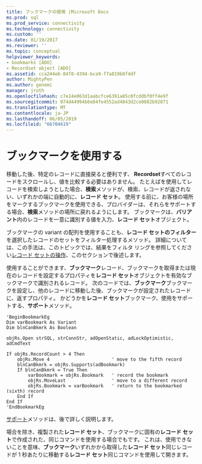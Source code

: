 ```yaml
---
title: ブックマークの使用 |Microsoft Docs
ms.prod: sql
ms.prod_service: connectivity
ms.technology: connectivity
ms.custom: ''
ms.date: 01/19/2017
ms.reviewer: ''
ms.topic: conceptual
helpviewer_keywords:
- bookmarks [ADO]
- Recordset object [ADO]
ms.assetid: cca244e6-84f8-4394-bca9-f7a819b8f4df
author: MightyPen
ms.author: genemi
manager: jroth
ms.openlocfilehash: c7e14e063d1aabcfce6391a85c0fcddbf0ff4e9f
ms.sourcegitcommit: 074d44994b6e84fe4552ad4843d2ce0882b92871
ms.translationtype: MT
ms.contentlocale: ja-JP
ms.lasthandoff: 06/05/2019
ms.locfileid: "66704619"
---
```

# <a name="using-bookmarks"></a>ブックマークを使用する
移動した後、特定のレコードに直接戻ると便利です、 **Recordset**すべてのレコードをスクロールし、値を比較する必要はありません。 たとえばを使用してレコードを検索しようとした場合、**検索**メソッドが、検索、レコードが返されない、いずれかの端に自動的に、**レコード セット**。 使用する前に、お客様の場所をマークするブックマークを使用できる、プロバイダーは、それらをサポートする場合、**検索**メソッドの場所に戻れるようにします。 ブックマークは、**バリアント**内のレコードを一意に識別する値を入力、**レコード セット**オブジェクト。  
  
 ブックマークの variant の配列を使用することも、**レコード セットのフィルター**を選択したレコードのセットをフィルター処理するメソッド。 詳細については、この手法は、このトピックでは、結果をフィルタ リングを参照してください[レコード セットの操作](../../../ado/guide/data/working-with-recordsets.md)、このセクションで後述します。  
  
 使用することができます、**ブックマーク**レコード、ブックマークを取得または現在のレコードを設定するプロパティを**レコード セット**オブジェクトを有効なブックマークで識別されるレコード。 次のコードでは、**ブックマーク**ブックマークを設定し、他のレコードに移動した後、ブックマークが設定されたレコードに、返すプロパティ。 かどうかを**レコード セット**ブックマーク、使用をサポートする、**サポート**メソッド。  
  
```  
'BeginBookmarkEg  
Dim varBookmark As Variant  
Dim blnCanBkmrk As Boolean  
  
objRs.Open strSQL, strConnStr, adOpenStatic, adLockOptimistic, adCmdText  
  
If objRs.RecordCount > 4 Then  
    objRs.Move 4                       ' move to the fifth record  
    blnCanBkmrk = objRs.Supports(adBookmark)  
    If blnCanBkmrk = True Then  
        varBookmark = objRs.Bookmark   ' record the bookmark  
        objRs.MoveLast                 ' move to a different record  
        objRs.Bookmark = varBookmark   ' return to the bookmarked (sixth) record  
    End If  
End If  
'EndBookmarkEg  
```  
  
 [サポート](../../../ado/reference/ado-api/supports-method.md)メソッドは、後で詳しく説明します。  
  
 場合を除き、複製された**レコード セット**、ブックマークに固有の**レコード セット**で作成された、同じコマンドを使用する場合でもです。 これは、使用できないことを意味、**ブックマーク**いずれかから取得した**レコード セット**同じレコードが 1 秒あたりに移動する**レコード セット**同じコマンドを使用して開きます。
